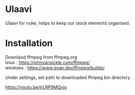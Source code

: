 # Ulaavi
Ulaavi for nuke, helps to keep our stock elements organised.

# Installation
Downlaod ffmpeg from ffmpeg.org<br>
linux : https://johnvansickle.com/ffmpeg/ <br>
windows : https://www.gyan.dev/ffmpeg/builds/

Under settings, set path to downloaded ffmpeg bin directory

https://youtu.be/IrLRP9MQxjo

